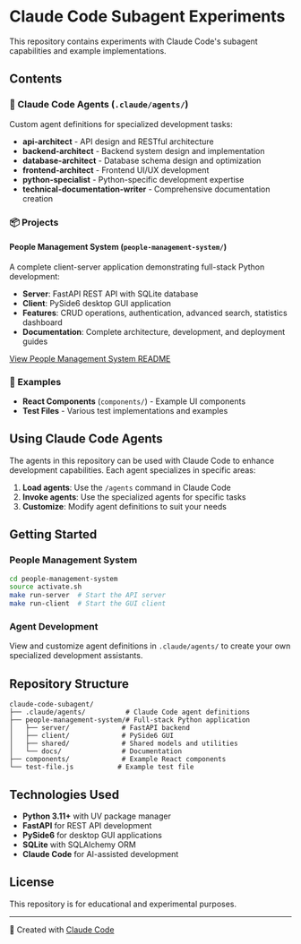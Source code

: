 # Claude Code Subagent Experiments

This repository contains experiments with Claude Code's subagent capabilities and example implementations.

## Contents

### 🤖 Claude Code Agents (`.claude/agents/`)
Custom agent definitions for specialized development tasks:
- **api-architect** - API design and RESTful architecture
- **backend-architect** - Backend system design and implementation
- **database-architect** - Database schema design and optimization
- **frontend-architect** - Frontend UI/UX development
- **python-specialist** - Python-specific development expertise
- **technical-documentation-writer** - Comprehensive documentation creation

### 📦 Projects

#### People Management System (`people-management-system/`)
A complete client-server application demonstrating full-stack Python development:
- **Server**: FastAPI REST API with SQLite database
- **Client**: PySide6 desktop GUI application
- **Features**: CRUD operations, authentication, advanced search, statistics dashboard
- **Documentation**: Complete architecture, development, and deployment guides

[View People Management System README](people-management-system/README.md)

### 🧪 Examples
- **React Components** (`components/`) - Example UI components
- **Test Files** - Various test implementations and examples

## Using Claude Code Agents

The agents in this repository can be used with Claude Code to enhance development capabilities. Each agent specializes in specific areas:

1. **Load agents**: Use the `/agents` command in Claude Code
2. **Invoke agents**: Use the specialized agents for specific tasks
3. **Customize**: Modify agent definitions to suit your needs

## Getting Started

### People Management System
```bash
cd people-management-system
source activate.sh
make run-server  # Start the API server
make run-client  # Start the GUI client
```

### Agent Development
View and customize agent definitions in `.claude/agents/` to create your own specialized development assistants.

## Repository Structure
```
claude-code-subagent/
├── .claude/agents/          # Claude Code agent definitions
├── people-management-system/# Full-stack Python application
│   ├── server/             # FastAPI backend
│   ├── client/             # PySide6 GUI
│   ├── shared/             # Shared models and utilities
│   └── docs/               # Documentation
├── components/             # Example React components
└── test-file.js           # Example test file
```

## Technologies Used
- **Python 3.11+** with UV package manager
- **FastAPI** for REST API development
- **PySide6** for desktop GUI applications
- **SQLite** with SQLAlchemy ORM
- **Claude Code** for AI-assisted development

## License
This repository is for educational and experimental purposes.

---
🤖 Created with [Claude Code](https://claude.ai/code)